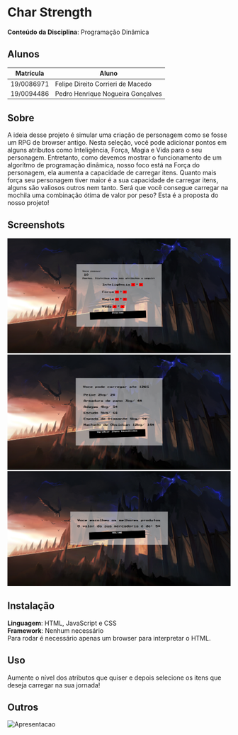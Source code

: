 # Char Strength

**Conteúdo da Disciplina**: Programação Dinâmica<br>

## Alunos
|Matrícula | Aluno |
| -- | -- |
| 19/0086971  |  Felipe Direito Corrieri de Macedo |
| 19/0094486  |  Pedro Henrique Nogueira Gonçalves |

## Sobre

A ideia desse projeto é simular uma criação de personagem como se fosse um RPG de browser antigo. Nesta seleção, você pode adicionar pontos em alguns atributos como Inteligência, Força, Magia e Vida para o seu personagem. Entretanto, como devemos mostrar o funcionamento de um algorítmo de programação dinâmica, nosso foco está na Força do personagem, ela aumenta a capacidade de carregar itens. Quanto mais força seu personagem tiver maior é a sua capacidade de carregar itens, alguns são valiosos outros nem tanto. Será que você consegue carregar na mochila uma combinação ótima de valor por peso? Esta é a proposta do nosso projeto!

## Screenshots

![alt text](https://github.com/projeto-de-algoritmos/PD_CharStrength/blob/main/app/assets/cap1.png?raw=true)
![alt text](https://github.com/projeto-de-algoritmos/PD_CharStrength/blob/main/app/assets/cap2.png?raw=true)
![alt text](https://github.com/projeto-de-algoritmos/PD_CharStrength/blob/main/app/assets/cap3.png?raw=true)


## Instalação
**Linguagem**: HTML, JavaScript e CSS<br>
**Framework**: Nenhum necessário<br>
Para rodar é necessário apenas um browser para interpretar o HTML.

## Uso
Aumente o nível dos atributos que quiser e depois selecione os itens que deseja carregar na sua jornada!

## Outros

![Apresentacao](https://drive.google.com/file/d/1IEJstk_d5IzUhuWiCVx9ulgq9clDgBBB/view?usp=sharing)
